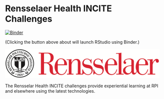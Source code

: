 
# Rensselaer Health INCITE Challenges

[![Binder](http://mybinder.org/badge.svg)](http://beta.mybinder.org/v2/gh/HealthINCITE/challenges/master?urlpath=rstudio)

(Clicking the button above about will launch RStudio using Binder.)


![](images/rensselaer.png)

The Rensselar Health INCITE challenges provide experiential learning at RPI and elsewhere using the latest technologies.
